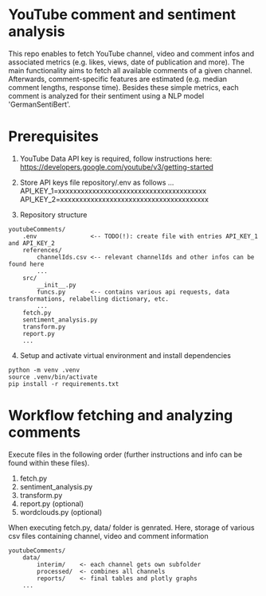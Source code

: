 # YouTube comment and sentiment analysis
This repo enables to fetch YouTube channel, video and comment infos and associated metrics (e.g. likes, views, date of publication and more). The main functionality aims to fetch all available comments of a given channel. Afterwards, comment-specific features are estimated (e.g. median comment lengths, response time). Besides these simple metrics, each comment is analyzed for their sentiment using a NLP model 'GermanSentiBert'.

# Prerequisites

1) YouTube Data API key is required, follow instructions here: 
https://developers.google.com/youtube/v3/getting-started

2) Store API keys file repository/.env as follows ... <br>
API_KEY_1=xxxxxxxxxxxxxxxxxxxxxxxxxxxxxxxxxxxxxxx <br>
API_KEY_2=xxxxxxxxxxxxxxxxxxxxxxxxxxxxxxxxxxxxxxx

3) Repository structure 
```
youtubeComments/       
    .env               <-- TODO(!): create file with entries API_KEY_1 and API_KEY_2
    references/         
        channelIds.csv <-- relevant channelIds and other infos can be found here 
        ...                    
    src/
        __init__.py
        funcs.py       <-- contains various api requests, data transformations, relabelling dictionary, etc.
        ...
    fetch.py
    sentiment_analysis.py
    transform.py
    report.py
    ...

```
4) Setup and activate virtual environment and install dependencies 

```
python -m venv .venv
source .venv/bin/activate
pip install -r requirements.txt
```

# Workflow fetching and analyzing comments 
Execute files in the following order (further instructions and info can be found within these files). 
1) fetch.py
2) sentiment_analysis.py
3) transform.py
4) report.py (optional)
5) wordclouds.py (optional)

When executing fetch.py, data/ folder is genrated. Here, storage of various csv files containing channel, video and comment information 

```
youtubeComments/       
    data/
        interim/    <- each channel gets own subfolder
        processed/  <- combines all channels 
        reports/    <- final tables and plotly graphs        
    ...

```

